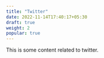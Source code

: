 ```yaml
---
title: "Twitter"
date: 2022-11-14T17:40:17+05:30
draft: true
weight: 2
popular: true
---
```


This is some content related to twitter.